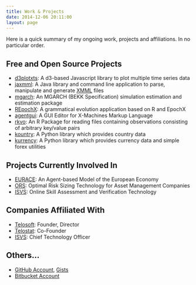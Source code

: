 ```yaml
---
title: Work & Projects
date: 2014-12-06 20:11:00
layout: page
---
```


Here is a quick summary of my ongoing work, projects and affiliations. In no particular order.

## Free and Open Source Projects

- [d3plotxts](https://github.com/vst/d3plotxts/): A d3-based Javascript library to plot multiple time series data
- [jaxmml](https://github.com/vst/jaxmml): A Java library and command line application to parse, manipulate and generate [XMML](flame.ac.uk) files
- [mgarch](https://github.com/vst/mgarch): An MGARCH (BEKK Specification) simulation estimation and estimation package
- [REpochX](https://github.com/vst/REpochX): A grammatical evolution application based on R and EpochX
- [agentgui](https://github.com/vst/agentgui): A GUI Editor for X-Machines Markup Language
- [rkvo](https://github.com/vst/rkvo): An R Package for reading files containing observations consisting of arbitrary key/value pairs
- [kountry](https://github.com/vst/kountry): A Python library which provides country data
- [kurrency](https://github.com/vst/kurrency): A Python library which provides currency data and simple forex utilities

## Projects Currently Involved In

- [EURACE](http://www.eurace.org): An Agent-based Model of the European Economy
- [ORS](http://www.sherpafundstech.com): Optimal Risk Sizing Technology for Asset Management Companies
- [ISVS](http://www.skillverification.net): Online Skill Assessment and  Verification Technology

## Companies Affiliated With

- [Telosoft](http://www.telosoft.com): Founder, Director
- [Telostat](http://www.telostat.com): Co-Founder
- [ISVS](http://www.skillverification.net): Chief Technology Officer

## Others...

- [GitHub Account](https://github.com/vst), [Gists](https://gist.github.com/vst)
- [Bitbucket Account](https://bitbucket.com/vehbisinan)